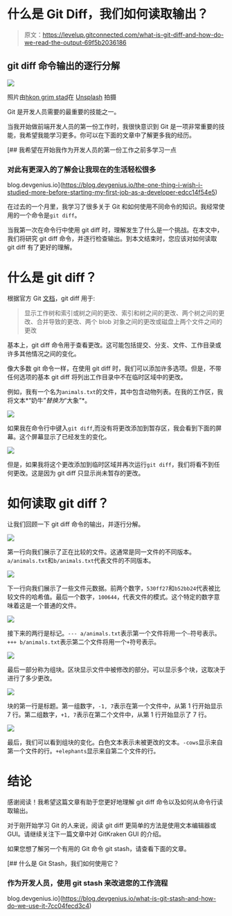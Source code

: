 # 什么是 Git Diff，我们如何读取输出？

> 原文：<https://levelup.gitconnected.com/what-is-git-diff-and-how-do-we-read-the-output-69f5b2036186>

## git diff 命令输出的逐行分解

![](img/2149e28b8966ef8cb4852e23634fe367.png)

照片由[hkon grim stad](https://unsplash.com/@grimstad?utm_source=medium&utm_medium=referral)在 [Unsplash](https://unsplash.com?utm_source=medium&utm_medium=referral) 拍摄

Git 是开发人员需要的最重要的技能之一。

当我开始做前端开发人员的第一份工作时，我很快意识到 Git 是一项非常重要的技能，我希望我能学习更多。你可以在下面的文章中了解更多我的经历。

[](https://blog.devgenius.io/the-one-thing-i-wish-i-studied-more-before-starting-my-first-job-as-a-developer-edcc14f54e5) [## 我希望在开始我作为开发人员的第一份工作之前多学习一点

### 对此有更深入的了解会让我现在的生活轻松很多

blog.devgenius.io](https://blog.devgenius.io/the-one-thing-i-wish-i-studied-more-before-starting-my-first-job-as-a-developer-edcc14f54e5) 

在过去的一个月里，我学习了很多关于 Git 和如何使用不同命令的知识。我经常使用的一个命令是`git diff`。

当我第一次在命令行中使用 git diff 时，理解发生了什么是一个挑战。在本文中，我们将研究 git diff 命令，并逐行检查输出。到本文结束时，您应该对如何读取 git diff 有了更好的理解。

# 什么是 git diff？

根据官方 Git [文档](https://git-scm.com/docs/git-diff)，git diff 用于:

> 显示工作树和索引或树之间的更改、索引和树之间的更改、两个树之间的更改、合并导致的更改、两个 blob 对象之间的更改或磁盘上两个文件之间的更改

基本上，git diff 命令用于查看更改。这可能包括提交、分支、文件、工作目录或许多其他情况之间的变化。

像大多数 git 命令一样，在使用 git diff 时，我们可以添加许多选项。但是，不带任何选项的基本 git diff 将列出工作目录中不在临时区域中的更改。

例如，我有一个名为`animals.txt`的文件，其中包含动物列表。在我的工作区，我将文本*“奶牛”*替换为*“大象”*。

![](img/67cdcde686cb2d5db8292317695e402d.png)

如果我在命令行中键入`git diff`,而没有将更改添加到暂存区，我会看到下面的屏幕。这个屏幕显示了已经发生的变化。

![](img/8a6dfb9ca7197738d61c10f28769fe7e.png)

但是，如果我将这个更改添加到临时区域并再次运行`git diff`，我们将看不到任何更改。这是因为 git diff 只显示尚未暂存的更改。

# 如何读取 git diff？

让我们回顾一下 git diff 命令的输出，并逐行分解。

![](img/2a90a1346ccd610c0257864bfb7e56aa.png)

第一行向我们展示了正在比较的文件。这通常是同一文件的不同版本。`a/animals.txt`和`b/animals.txt`代表文件的不同版本。

![](img/f4c82dd966fa4459dd7064d3349cd9e9.png)

下一行向我们展示了一些文件元数据。前两个数字，`530ff27`和`b52bb24`代表被比较文件的哈希值。最后一个数字，`100644`，代表文件的模式。这个特定的数字意味着这是一个普通的文件。

![](img/0dd7be10d6f7bad731e0392c6d13f4d0.png)

接下来的两行是标记。`--- a/animals.txt`表示第一个文件将用一个`—`符号表示。`+++ b/animals.txt`表示第二个文件将用一个`+`符号表示。

![](img/5bb535f4da5b74689df146b04a46fc48.png)

最后一部分称为组块。区块显示文件中被修改的部分。可以显示多个块，这取决于进行了多少更改。

![](img/6fd4a2fcf81e4f81b8c829b5a1cd38db.png)

块的第一行是标题。第一组数字，`-1, 7`表示在第一个文件中，从第 1 行开始显示 7 行。第二组数字，`+1, 7`表示在第二个文件中，从第 1 行开始显示了 7 行。

![](img/0289b0c627820430e5e64be9b9de5cb7.png)

最后，我们可以看到组块的变化。白色文本表示未被更改的文本。`-cows`显示来自第一个文件的行。`+elephants`显示来自第二个文件的行。

# 结论

感谢阅读！我希望这篇文章有助于您更好地理解 git diff 命令以及如何从命令行读取输出。

对于刚开始学习 Git 的人来说，阅读 git diff 更简单的方法是使用文本编辑器或 GUI。请继续关注下一篇文章中对 GitKraken GUI 的介绍。

如果您想了解另一个有用的 Git 命令 git stash，请查看下面的文章。

[](https://blog.devgenius.io/what-is-git-stash-and-how-do-we-use-it-7cc04fecd3c4) [## 什么是 Git Stash，我们如何使用它？

### 作为开发人员，使用 git stash 来改进您的工作流程

blog.devgenius.io](https://blog.devgenius.io/what-is-git-stash-and-how-do-we-use-it-7cc04fecd3c4)